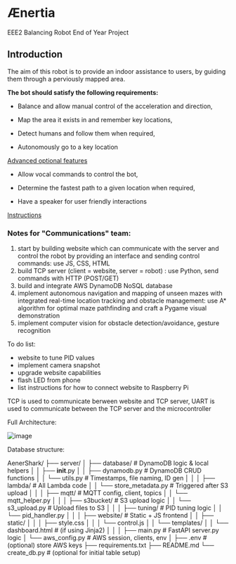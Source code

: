 # Ænertia

EEE2 Balancing Robot End of Year Project

## Introduction

The aim of this robot is to provide an indoor assistance to users, by guiding them through a perviously mapped area. 

**The bot should satisfy the following requirements:**

  - Balance and allow manual control of the acceleration and direction,

  - Map the area it exists in and remember key locations,

  - Detect humans and follow them when required,
    
  - Autonomously go to a key location
    
<ins> Advanced optional features </ins>

  - Allow vocal commands to control the bot,

  - Determine the fastest path to a given location when required,
    
  - Have a speaker for user friendly interactions



[Instructions](https://github.com/edstott/EE2Project/blob/main/balance-robot/README.md)







### Notes for  "Communications" team:

1) start by building website which can communicate with the server and control the robot by providing an interface and sending control commands: use JS, CSS, HTML
2) build TCP server (client = website, server = robot) : use Python, send commands with HTTP (POST/GET)
3) build and integrate AWS DynamoDB NoSQL database
4) implement autonomous navigation and mapping of unseen mazes with integrated real-time location tracking and obstacle management: use A* algorithm for optimal maze pathfinding and craft a Pygame visual demonstration
5) implement computer vision for obstacle detection/avoidance, gesture recognition

To do list:

- website to tune PID values
- implement camera snapshot
- upgrade website capabilities
- flash LED from phone
- list instructions for how to connect website to Raspberry Pi

TCP is used to communicate berween website and TCP server, UART is used to communicate between the TCP server and the microcontroller

Full Architecture:

![image](https://github.com/user-attachments/assets/aeba1356-e19b-4993-99e6-69086c825837)

Database structure:

AenerShark/
├── server/
│   ├── database/               # DynamoDB logic & local helpers
│   │   ├── __init__.py
│   │   ├── dynamodb.py         # DynamoDB CRUD functions
│   │   └── utils.py            # Timestamps, file naming, ID gen
│   │
│   ├── lambda/                 # All Lambda code
│   │   └── store_metadata.py   # Triggered after S3 upload
│   │
│   ├── mqtt/                   # MQTT config, client, topics
│   │   └── mqtt_helper.py
│   │
│   ├── s3bucket/               # S3 upload logic
│   │   └── s3_upload.py        # Upload files to S3
│   │
│   ├── tuning/                 # PID tuning logic
│   │   └── pid_handler.py
│   │
│   ├── website/                # Static + JS frontend
│   │   ├── static/
│   │   │   ├── style.css
│   │   │   └── control.js
│   │   └── templates/
│   │       └── dashboard.html  # (if using Jinja2)
│   │
│   ├── main.py                 # FastAPI server.py logic
│   └── aws_config.py           # AWS session, clients, env
│
├── .env                        # (optional) store AWS keys
├── requirements.txt
├── README.md
└── create_db.py                # (optional for initial table setup)

